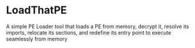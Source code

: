 # LoadThatPE
A simple PE Loader tool that loads a PE from memory, decrypt it, resolve its imports, relocate its sections, and redefine its entry point to execute seamlessly from memory
